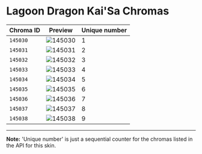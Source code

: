 # Lagoon Dragon Kai'Sa Chromas

| Chroma ID | Preview | Unique number |
|---|---|---|
| `145030` | ![145030](https://raw.communitydragon.org/latest/plugins/rcp-be-lol-game-data/global/default/v1/champion-chroma-images/145/145030.png) | 1 |
| `145031` | ![145031](https://raw.communitydragon.org/latest/plugins/rcp-be-lol-game-data/global/default/v1/champion-chroma-images/145/145031.png) | 2 |
| `145032` | ![145032](https://raw.communitydragon.org/latest/plugins/rcp-be-lol-game-data/global/default/v1/champion-chroma-images/145/145032.png) | 3 |
| `145033` | ![145033](https://raw.communitydragon.org/latest/plugins/rcp-be-lol-game-data/global/default/v1/champion-chroma-images/145/145033.png) | 4 |
| `145034` | ![145034](https://raw.communitydragon.org/latest/plugins/rcp-be-lol-game-data/global/default/v1/champion-chroma-images/145/145034.png) | 5 |
| `145035` | ![145035](https://raw.communitydragon.org/latest/plugins/rcp-be-lol-game-data/global/default/v1/champion-chroma-images/145/145035.png) | 6 |
| `145036` | ![145036](https://raw.communitydragon.org/latest/plugins/rcp-be-lol-game-data/global/default/v1/champion-chroma-images/145/145036.png) | 7 |
| `145037` | ![145037](https://raw.communitydragon.org/latest/plugins/rcp-be-lol-game-data/global/default/v1/champion-chroma-images/145/145037.png) | 8 |
| `145038` | ![145038](https://raw.communitydragon.org/latest/plugins/rcp-be-lol-game-data/global/default/v1/champion-chroma-images/145/145038.png) | 9 |

---

**Note:** 'Unique number' is just a sequential counter for the chromas listed in the API for this skin.